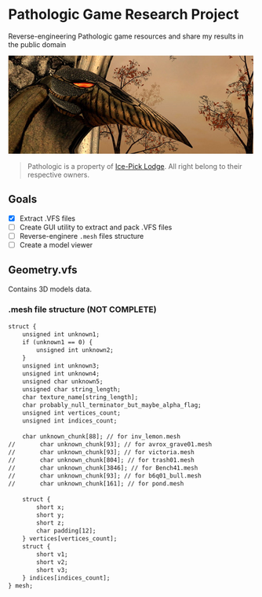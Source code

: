 # Pathologic Game Research Project

Reverse-engineering Pathologic game resources and share my results in the public domain

<img src="banner.jpg" alt="Pathologic">

> Pathologic is a property of [Ice-Pick Lodge](http://ice-pick.com/). All right belong to their respective owners.

## Goals
- [x] Extract .VFS files
- [ ] Create GUI utility to extract and pack .VFS files
- [ ] Reverse-enginere `.mesh` files structure
- [ ] Create a model viewer

## Geometry.vfs

Contains 3D models data.

### .mesh file structure (NOT COMPLETE)
```
struct {
    unsigned int unknown1;
    if (unknown1 == 0) {
        unsigned int unknown2;
    }
    unsigned int unknown3;
    unsigned int unknown4;
    unsigned char unknown5;
    unsigned char string_length;
    char texture_name[string_length];
    char probably_null_terminator_but_maybe_alpha_flag;
    unsigned int vertices_count;
    unsigned int indices_count;

    char unknown_chunk[88]; // for inv_lemon.mesh
//       char unknown_chunk[93]; // for avrox_grave01.mesh
//       char unknown_chunk[93]; // for victoria.mesh
//       char unknown_chunk[804]; // for trash01.mesh
//       char unknown_chunk[3846]; // for Bench41.mesh
//       char unknown_chunk[93]; // for b6q01_bull.mesh
//       char unknown_chunk[161]; // for pond.mesh

    struct {
        short x;
        short y;
        short z;
        char padding[12];
    } vertices[vertices_count];
    struct {
        short v1;
        short v2;
        short v3;
    } indices[indices_count];
} mesh;
```

